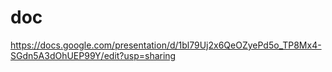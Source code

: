 # doc
https://docs.google.com/presentation/d/1bl79Uj2x6QeOZyePd5o_TP8Mx4-SGdn5A3dOhUEP99Y/edit?usp=sharing
